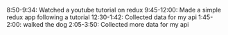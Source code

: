 8:50-9:34: Watched a youtube tutorial on redux
9:45-12:00: Made a simple redux app following a tutorial
12:30-1:42: Collected data for my api
1:45-2:00: walked the dog
2:05-3:50: Collected more data for my api
